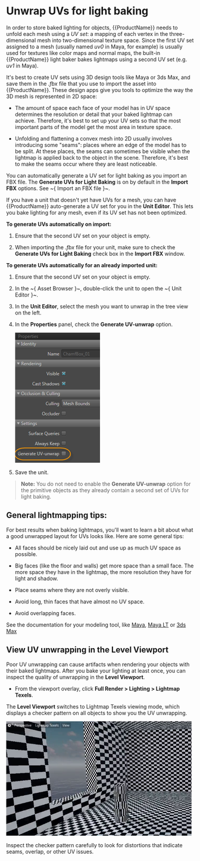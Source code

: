 # Unwrap UVs for light baking

In order to store baked lighting for objects, {{ProductName}} needs to unfold each mesh using a *UV set*: a mapping of each vertex in the three-dimensional mesh into two-dimensional texture space. Since the first UV set assigned to a mesh (usually named *uv0* in Maya, for example) is usually used for textures like color maps and normal maps, the built-in {{ProductName}} light baker bakes lightmaps using a second UV set (e.g. *uv1* in Maya).

It's best to create UV sets using 3D design tools like Maya or 3ds Max, and save them in the *.fbx* file that you use to import the asset into {{ProductName}}. These design apps give you tools to optimize the way the 3D mesh is represented in 2D space:

-	The amount of space each face of your model has in UV space determines the resolution or detail that your baked lightmap can achieve. Therefore, it's best to set up your UV sets so that the most important parts of the model get the most area in texture space.

-	Unfolding and flattening a convex mesh into 2D usually involves introducing some "seams": places where an edge of the model has to be split. At these places, the seams can sometimes be visible when the lightmap is applied back to the object in the scene. Therefore, it's best to make the seams occur where they are least noticeable.

You can automatically generate a UV set for light baking as you import an FBX file. The **Generate UVs for Light Baking** is on by default in the **Import FBX** options. See ~{ Import an FBX file }~.

If you have a unit that doesn't yet have UVs for a mesh, you can have {{ProductName}} auto-generate a UV set for you in the **Unit Editor**. This lets you bake lighting for any mesh, even if its UV set has not been optimized.

**To generate UVs automatically on import:**

1.	Ensure that the second UV set on your object is empty.

2.	When importing the *.fbx* file for your unit, make sure to check the **Generate UVs for Light Baking** check box in the **Import FBX** window.

**To generate UVs automatically for an already imported unit:**

1.	Ensure that the second UV set on your object is empty.

1.	In the ~{ Asset Browser }~, double-click the unit to open the ~{ Unit Editor }~.

1.	In the **Unit Editor**, select the mesh you want to unwrap in the tree view on the left.

1.	In the **Properties** panel, check the **Generate UV-unwrap** option.

	![](../../../images/generate_uv_unwrap.png)

1. Save the unit.

>**Note:** You do not need to enable the **Generate UV-unwrap** option for the primitive objects as they already contain a second set of UVs for light baking.

## General lightmapping tips:

For best results when baking lightmaps, you'll want to learn a bit about what a good unwrapped layout for UVs looks like. Here are some general tips:

-	All faces should be nicely laid out and use up as much UV space as possible.

-	Big faces (like the floor and walls) get more space than a small face. The more space they have in the lightmap, the more resolution they have for light and shadow.

-	Place seams where they are not overly visible.

-	Avoid long, thin faces that have almost no UV space.

-	Avoid overlapping faces.

See the documentation for your modeling tool, like [Maya](http://www.autodesk.com/maya-docs), [Maya LT](http://www.autodesk.com/mayalt-docs) or [3ds Max](http://www.autodesk.com/3dsmax-docs)

## View UV unwrapping in the Level Viewport

Poor UV unwrapping can cause artifacts when rendering your objects with their baked lightmaps. After you bake your lighting at least once, you can inspect the quality of unwrapping in the **Level Viewport**.

-	From the viewport overlay, click **Full Render > Lighting > Lightmap Texels**.

The **Level Viewport** switches to Lightmap Texels viewing mode, which displays a checker pattern on all objects to show you the UV unwrapping.

![](../../../images/lightmap_texels.png)

Inspect the checker pattern carefully to look for distortions that indicate seams, overlap, or other UV issues.
